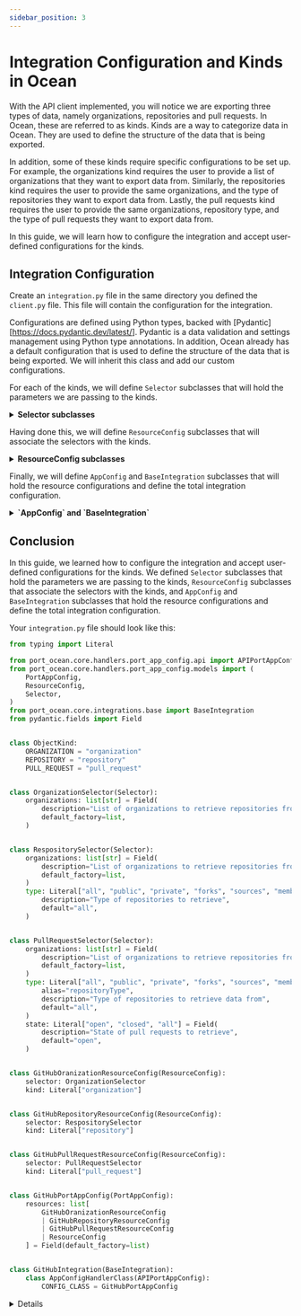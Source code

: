 ```yaml
---
sidebar_position: 3
---
```


# Integration Configuration and Kinds in Ocean
With the API client implemented, you will notice we are exporting three types of data, namely organizations, repositories and pull requests. In Ocean, these are referred to as kinds. Kinds are a way to categorize data in Ocean. They are used to define the structure of the data that is being exported.

In addition, some of these kinds require specific configurations to be set up. For example, the organizations kind requires the user to provide a list of organizations that they want to export data from. Similarly, the repositories kind requires the user to provide the same organizations, and the type of repositories they want to export data from. Lastly, the pull requests kind requires the user to provide the same organizations, repository type, and the type of pull requests they want to export data from.

In this guide, we will learn how to configure the integration and accept user-defined configurations for the kinds.

## Integration Configuration
Create an `integration.py` file in the same directory you defined the `client.py` file. This file will contain the configuration for the integration.

Configurations are defined using Python types, backed with [Pydantic][https://docs.pydantic.dev/latest/]. Pydantic is a data validation and settings management using Python type annotations. In addition, Ocean already has a default configuration that is used to define the structure of the data that is being exported. We will inherit this class and add our custom configurations.

For each of the kinds, we will define `Selector` subclasses that will hold the parameters we are passing to the kinds.

<details>

<summary><b>Selector subclasses</b></summary>

```python showLineNumbers
from port_ocean.core.handlers.port_app_config.models import Selector
from pydantic.fields import Field


class OrganizationSelector(Selector):
    organizations: list[str] = Field(
        description="List of organizations to retrieve repositories from",
        default_factory=list,
    )


class RespositorySelector(Selector):
    organizations: list[str] = Field(
        description="List of organizations to retrieve repositories from",
        default_factory=list,
    )
    type: Literal["all", "public", "private", "forks", "sources", "member"] = Field(
        description="Type of repositories to retrieve",
        default="all",
    )


class PullRequestSelector(Selector):
    organizations: list[str] = Field(
        description="List of organizations to retrieve repositories from",
        default_factory=list,
    )
    type: Literal["all", "public", "private", "forks", "sources", "member"] = Field(
        alias="repositoryType",
        description="Type of repositories to retrieve",
        default="all",
    )
    state: Literal["open", "closed", "all"] = Field(
        description="State of pull requests to retrieve",
        default="open",
    )

```

</details>

Having done this, we will define `ResourceConfig` subclasses that will associate the selectors with the kinds.


<details>

<summary><b>ResourceConfig subclasses</b></summary>

```python showLineNumbers
from typing import Literal
// highlight-next-line
from port_ocean.core.handlers.port_app_config.models import Selector, ResourceConfig
from pydantic.fields import Field


// highlight-start
class ObjectKind:
    ORGANIZATION = "organization"
    REPOSITORY = "repository"
    PULL_REQUEST = "pull_request"
// highlight-end


# selector classes here

// highlight-start
class GitHubOranizationResourceConfig(ResourceConfig):
    selector: OrganizationSelector
    kind: Literal["organization"]


class GitHubRepositoryResourceConfig(ResourceConfig):
    selector: RespositorySelector
    kind: Literal["repository"]


class GitHubPullRequestResourceConfig(ResourceConfig):
    selector: PullRequestSelector
    kind: Literal["pull_request"]
// highlight-end

```

</details>

Finally, we will define `AppConfig` and `BaseIntegration` subclasses that will hold the resource configurations and define the total integration configuration.

<details>

<summary><b>`AppConfig` and `BaseIntegration`</b></summary>

```python showLineNumbers
from typing import Literal
// highlight-next-line
from port_ocean.core.handlers.port_app_config.api import APIPortAppConfig
// highlight-next-line
from port_ocean.core.handlers.port_app_config.models import Selector, ResourceConfig, PortAppConfig
from pydantic.fields import Field
// highlight-next-line
from port_ocean.core.integrations.base import BaseIntegration


# rest of the code here

// highlight-start
class GitHubPortAppConfig(PortAppConfig):
    resources: list[
        GitHubOranizationResourceConfig
        | GitHubRepositoryResourceConfig
        | GitHubPullRequestResourceConfig
        | ResourceConfig
    ] = (
        Field(default_factory=list)
    )


class GitHubIntegration(BaseIntegration):
    class AppConfigHandlerClass(APIPortAppConfig):
        CONFIG_CLASS = GitHubPortAppConfig

// highlight-end

```

</details>

## Conclusion
In this guide, we learned how to configure the integration and accept user-defined configurations for the kinds. We defined `Selector` subclasses that hold the parameters we are passing to the kinds, `ResourceConfig` subclasses that associate the selectors with the kinds, and `AppConfig` and `BaseIntegration` subclasses that hold the resource configurations and define the total integration configuration.

Your `integration.py` file should look like this:

```python showLineNumbers
from typing import Literal

from port_ocean.core.handlers.port_app_config.api import APIPortAppConfig
from port_ocean.core.handlers.port_app_config.models import (
    PortAppConfig,
    ResourceConfig,
    Selector,
)
from port_ocean.core.integrations.base import BaseIntegration
from pydantic.fields import Field


class ObjectKind:
    ORGANIZATION = "organization"
    REPOSITORY = "repository"
    PULL_REQUEST = "pull_request"


class OrganizationSelector(Selector):
    organizations: list[str] = Field(
        description="List of organizations to retrieve repositories from",
        default_factory=list,
    )


class RespositorySelector(Selector):
    organizations: list[str] = Field(
        description="List of organizations to retrieve repositories from",
        default_factory=list,
    )
    type: Literal["all", "public", "private", "forks", "sources", "member"] = Field(
        description="Type of repositories to retrieve",
        default="all",
    )


class PullRequestSelector(Selector):
    organizations: list[str] = Field(
        description="List of organizations to retrieve repositories from",
        default_factory=list,
    )
    type: Literal["all", "public", "private", "forks", "sources", "member"] = Field(
        alias="repositoryType",
        description="Type of repositories to retrieve data from",
        default="all",
    )
    state: Literal["open", "closed", "all"] = Field(
        description="State of pull requests to retrieve",
        default="open",
    )


class GitHubOranizationResourceConfig(ResourceConfig):
    selector: OrganizationSelector
    kind: Literal["organization"]


class GitHubRepositoryResourceConfig(ResourceConfig):
    selector: RespositorySelector
    kind: Literal["repository"]


class GitHubPullRequestResourceConfig(ResourceConfig):
    selector: PullRequestSelector
    kind: Literal["pull_request"]


class GitHubPortAppConfig(PortAppConfig):
    resources: list[
        GitHubOranizationResourceConfig
        | GitHubRepositoryResourceConfig
        | GitHubPullRequestResourceConfig
        | ResourceConfig
    ] = Field(default_factory=list)


class GitHubIntegration(BaseIntegration):
    class AppConfigHandlerClass(APIPortAppConfig):
        CONFIG_CLASS = GitHubPortAppConfig

```

<details>


Next, we will learn how to send data to Port using the API client we implemented.
